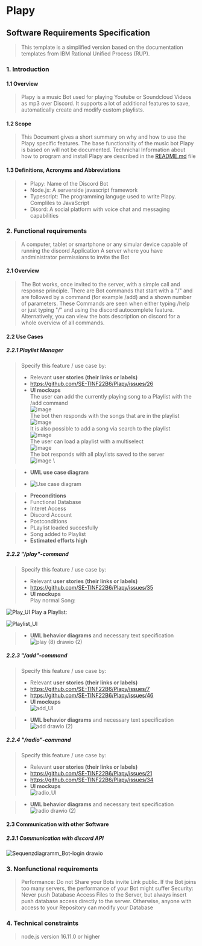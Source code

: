 # Plapy
## Software Requirements Specification
> This template is a simplified version based on the documentation templates from IBM Rational Unified Process (RUP).
### 1. Introduction
#### 1.1 Overview
> Plapy is a music Bot used for playing Youtube or Soundcloud Videos as mp3 over Discord. It supports a lot of additional features to save, automatically create and modify custom playlists.
#### 1.2 Scope
> This Document gives a short summary on why and how to use the Plapy specific features. The base functionality of the music bot Plapy is based on will not be documented. Technichal Information about how to program and install Plapy are described in the [README.md](README.md) file
#### 1.3 Definitions, Acronyms and Abbreviations
> - Plapy: Name of the Discord Bot
> - Node.js: A serverside javascript framework
> - Typescript: The programming languge used to write Plapy. Compliles to JavaScript
> - Disord: A social platform with voice chat and messaging capabilities

### 2. Functional requirements
> A computer, tablet or smartphone or any simular device capable of running the discord Application
> A server where you have andministrator permissions to invite the Bot

#### 2.1 Overview 
> The Bot works, once invited to the server, with a simple call and response principle. There are Bot commands that start with a "/" and are followed by a command (for example /add) and a shown number of parameters. These Commands are seen when either typing /help or just typing "/" and using the discord autocomplete feature. Alternatively, you can view the bots description on discord for a whole overview of all commands.

#### 2.2 Use Cases

##### 2.2.1 Playlist Manager
> Specify this feature / use case by:
> - Relevant **user stories (their links or labels)**
> - https://github.com/SE-TINF22B6/Plapy/issues/26
> - **UI mockups** \
The user can add the currently playing song to a Playlist with the /add command \
![image](https://github.com/SE-TINF22B6/Plapy/assets/81536709/10ea1a59-1a24-4241-93cc-2c34bfa0d8e0) \
The bot then responds with the songs that are in the playlist \
![image](https://github.com/SE-TINF22B6/Plapy/assets/81536709/0bfdb307-7eba-4a25-9c35-ef68785e5cec) \
It is also possible to add a song via search to the playlist\
![image](https://github.com/SE-TINF22B6/Plapy/assets/81536709/affb2cc7-f47e-4c7a-bbba-e87c2a0384af) \
The user can load a playlist with a multiselect \
![image](https://github.com/SE-TINF22B6/Plapy/assets/81536709/599ae2a2-8bc6-4247-ab83-8bf361a7bdd7) \
The bot responds with all playlists saved to the server \
![image](https://github.com/SE-TINF22B6/Plapy/assets/81536709/640c9913-89f2-431d-9d11-b848ab0f95ca) \

> - **UML use case diagram**
>
> - ![Use case diagram](https://github.com/SE-TINF22B6/Plapy/assets/75337582/d62fc703-42b9-4298-a953-926ae13ccca5)


> - **Preconditions**
> - Functional Database
> - Interet Access
> - Discord Account
> - Postconditions
> - PLaylist loaded succesfully
> - Song added to Playlist
> - **Estimated efforts high**

##### 2.2.2 "/play"-command
> Specify this feature / use case by:
> - Relevant **user stories (their links or labels)**
> - https://github.com/SE-TINF22B6/Plapy/issues/35
> - **UI mockups** \
Play normal Song:

![Play_UI](https://github.com/SE-TINF22B6/Plapy/assets/123726628/44538b7f-ccde-4e76-a1f8-3402ba847ac8)
Play a Playlist:

![Playlist_UI](https://github.com/SE-TINF22B6/Plapy/assets/123726628/66ee50b4-8d47-4c24-a372-ff49af4463db)
> - **UML behavior diagrams** and necessary text specification
![play (8) drawio (2)](https://github.com/SE-TINF22B6/Plapy/assets/123726628/e01eb43a-bf24-4eb4-ba2e-79c19131df3f)

##### 2.2.3 "/add"-command
> Specify this feature / use case by:
> - Relevant **user stories (their links or labels)**
> - https://github.com/SE-TINF22B6/Plapy/issues/7
> - https://github.com/SE-TINF22B6/Plapy/issues/46
> - **UI mockups** \
![add_UI](https://github.com/SE-TINF22B6/Plapy/assets/123726628/623ed087-c987-4054-a98f-82db12d82389)

> - **UML behavior diagrams** and necessary text specification
![add drawio (2)](https://github.com/SE-TINF22B6/Plapy/assets/123726628/75acd187-819a-406d-ba44-f11756706a99)

##### 2.2.4 "/radio"-command
> Specify this feature / use case by:
> - Relevant **user stories (their links or labels)**
> - https://github.com/SE-TINF22B6/Plapy/issues/21
> - https://github.com/SE-TINF22B6/Plapy/issues/34
> - **UI mockups** \
![radio_UI](https://github.com/SE-TINF22B6/Plapy/assets/123726628/554c81d1-6aab-4042-b50a-5aede7088f35)

> - **UML behavior diagrams** and necessary text specification
![radio drawio (2)](https://github.com/SE-TINF22B6/Plapy/assets/123726628/6e0e0f7e-ed2d-4f30-800f-495150204488)


#### 2.3 Communication with other Software
##### 2.3.1 Communication with discord API
![Sequenzdiagramm_Bot-login drawio](https://github.com/SE-TINF22B6/Plapy/assets/123726628/1ba93f8e-1469-4b4a-b5c4-e673f294a700)


### 3. Nonfunctional requirements
> Performance: Do not Share your Bots invite Link public. If the Bot joins too many servers, the performance of your Bot might suffer
> Security: Never push Database Access Files to the Server, but always insert push database access directly to the server. Otherwise, anyone with access to your Repository can modify your Database


### 4. Technical constraints
> node.js version 16.11.0 or higher


